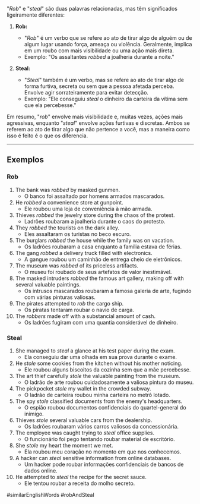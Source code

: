 "*Rob*" e "*steal*" são duas palavras relacionadas, mas têm significados ligeiramente diferentes:

1. **Rob:**
    
    - "*Rob*" é um verbo que se refere ao ato de tirar algo de alguém ou de algum lugar usando força, ameaça ou violência. Geralmente, implica em um roubo com mais visibilidade ou uma ação mais direta.
    - Exemplo: "Os assaltantes *robbed* a joalheria durante a noite."
2. **Steal:**
    
    - "*Steal*" também é um verbo, mas se refere ao ato de tirar algo de forma furtiva, secreta ou sem que a pessoa afetada perceba. Envolve agir sorrateiramente para evitar detecção.
    - Exemplo: "Ele conseguiu *steal* o dinheiro da carteira da vítima sem que ela percebesse."

Em resumo, "*rob*" envolve mais visibilidade e, muitas vezes, ações mais agressivas, enquanto "*steal*" envolve ações furtivas e discretas. Ambos se referem ao ato de tirar algo que não pertence a você, mas a maneira como isso é feito é o que os diferencia.

---

## Exemplos

### Rob

1. The bank was *robbed* by masked gunmen.
	- O banco foi assaltado por homens armados mascarados.
2. He *robbed* a convenience store at gunpoint.
	- Ele roubou uma loja de conveniência à mão armada.
3. Thieves *robbed* the jewelry store during the chaos of the protest.
	- Ladrões roubaram a joalheria durante o caos do protesto.
4. They *robbed* the tourists on the dark alley.
	- Eles assaltaram os turistas no beco escuro.
5. The burglars *robbed* the house while the family was on vacation.
	- Os ladrões roubaram a casa enquanto a família estava de férias.
6. The gang *robbed* a delivery truck filled with electronics.
	- A gangue roubou um caminhão de entrega cheio de eletrônicos.
7. The museum was *robbed* of its priceless artifacts.
	- O museu foi roubado de seus artefatos de valor inestimável.
8. The masked intruders *robbed* the famous art gallery, making off with several valuable paintings.
	- Os intrusos mascarados roubaram a famosa galeria de arte, fugindo com várias pinturas valiosas.
9. The pirates attempted to *rob* the cargo ship.
	- Os piratas tentaram roubar o navio de carga.
10. The *robbers* made off with a substancial amount of cash.
	- Os ladrões fugiram com uma quantia considerável de dinheiro.

### Steal

1. She managed to *steal* a glance at his test paper during the exam.
	- Ela conseguiu dar uma olhada em sua prova durante o exame.
2. He *stole* some cookies from the kitchen without his mother noticing.
	- Ele roubou alguns biscoitos da cozinha sem que a mãe percebesse.
3. The art thief carefully *stole* the valuable painting from the museum.
	- O ladrão de arte roubou cuidadosamente a valiosa pintura do museu.
4. The pickpocket *stole* my wallet in the crowded subway.
	- O ladrão de carteira roubou minha carteira no metrô lotado.
5. The spy *stole* classified documents from the enemy's headquarters.
	- O espião roubou documentos confidenciais do quartel-general do inimigo.
6. Thieves *stole* several valuable cars from the dealership.
	- Os ladrões roubaram vários carros valiosos da concessionária.
7. The employee was caught trying to *steal* office supplies.
	- O funcionário foi pego tentando roubar material de escritório.
8. She *stole* my heart the moment we met.
	- Ela roubou meu coração no momento em que nos conhecemos.
9. A hacker can *steal* sensitive information from online databases.
	- Um hacker pode roubar informações confidenciais de bancos de dados online.
10. He attempted to *steal* the recipe for the secret sauce.
	- Ele tentou roubar a receita do molho secreto.

#similarEnglishWords
#robAndSteal